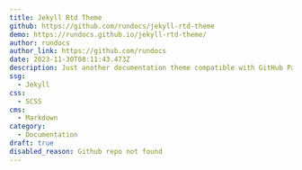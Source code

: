 ```yaml
---
title: Jekyll Rtd Theme
github: https://github.com/rundocs/jekyll-rtd-theme
demo: https://rundocs.github.io/jekyll-rtd-theme/
author: rundocs
author_link: https://github.com/rundocs
date: 2023-11-30T08:11:43.473Z
description: Just another documentation theme compatible with GitHub Pages
ssg:
  - Jekyll
css:
  - SCSS
cms:
  - Markdown
category:
  - Documentation
draft: true
disabled_reason: Github repo not found
---
```

